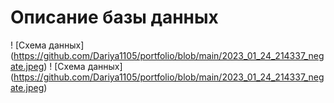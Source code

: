 # Описание базы данных

! [Схема данных] (https://github.com/Dariya1105/portfolio/blob/main/2023_01_24_214337_negate.jpeg) 
! [Схема данных] (https://github.com/Dariya1105/portfolio/blob/main/2023_01_24_214337_negate.jpeg)
